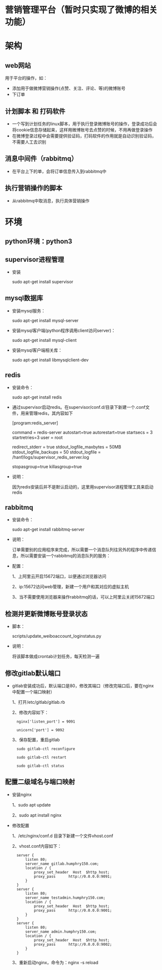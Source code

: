 
# 营销管理平台（暂时只实现了微博的相关功能）

# 架构
## web网站
用于平台的操作，如：
- 添加用于做微博营销操作(点赞、关注、评论、等)的微博账号
- 下订单

## 计划脚本 和 打码软件
- 一个写到计划任务的linux脚本，用于执行登录微博账号的操作，登录成功后会将cookie信息存储起来，这样用微博账号去点赞的时候，不用再做登录操作
- 在微博登录过程中会需要提供验证码，打码软件的作用就是自动识别验证码，不需要人工去识别

## 消息中间件（rabbitmq）
- 在平台上下的单，会将订单信息传入到rabbitmq中

## 执行营销操作的脚本
- 从rabbitmq中取消息，执行具体营销操作



# 环境
## python环境：python3

## supervisor进程管理
- 安装

    sudo apt-get install supervisor

## mysql数据库
- 安装mysql服务：

    sudo apt-get install mysql-server
- 安装mysql客户端(python程序调用client访问server)：
    
    sudo apt-get install mysql-client
    
- 安装mysql客户端相关库：

    sudo apt-get install libmysqlclient-dev

## redis
- 安装命令：

    sudo apt-get install redis

- 通过supervisor启动redis。在supervisor/conf.d/目录下新建一个.conf文件，用来管理redis，其内容如下

    
    [program:redis_server]

    command     = redis-server
    autostart=true
    autorestart=true
    startsecs   = 3
    startretries=3
    user        = root
    
    redirect_stderr         = true
    stdout_logfile_maxbytes = 50MB
    stdout_logfile_backups  = 50
    stdout_logfile          = /hanf/logs/supervisor_redis_server.log
    
    stopasgroup=true
    killasgroup=true


- 说明：

    因为redis安装后并不是默认启动的，这里用supervisor进程管理工具来启动redis


## rabbitmq
- 安装命令：

    sudo apt-get install rabbitmq-server
    
- 说明：
    
    订单需要别的应用程序来完成，所以需要一个消息队列往另外的程序中传递信息，所以需要安装一个rabbitmq的消息队列的服务：
    
- 配置：

    1、上阿里云开启15672端口，以便通过浏览器访问
    
    2、ip:15672访问web管理，新建一个用户和其对应的虚拟主机
    
    3、当不需要使用浏览器来操作rabbitmq的话，可以上阿里云关闭15672端口


## 检测并更新微博账号登录状态
- 脚本：

    scripts/update_weiboaccount_loginstatus.py

- 说明：

    将该脚本做成crontab计划任务，每天检测一遍



## 修改gitlab默认端口

- gitlab安装成功后，默认端口是80，修改其端口（修改完端口后，要在nginx中配置一个端口映射）

    1、打开/etc/gitlab/gitlab.rb
    
    2、修改内容如下：
    
        nginx['listen_port'] = 9091
        
        unicorn['port'] = 9092
        
    3、保存配置，重启gitlab
    
        sudo gitlab-ctl reconfigure
        
        sudo gitlab-ctl restart
        
        sudo gitlab-ctl status
        
        
## 配置二级域名与端口映射
- 安装nginx    

    1、sudo apt update
    
    2、sudo apt install nginx
    
- 修改配置

    1、/etc/nginx/conf.d 目录下新建一个文件vhost.conf
    
    2、vhost.conf内容如下：
    
        server {
            listen 80;
            server_name gitlab.humphry150.com;
            location / { 
                proxy_set_header  Host  $http_host;
                proxy_pass      http://0.0.0.0:9091;
            }   
        }
        server {
            listen 80; 
            server_name testadmin.humphry150.com;
            location / { 
                proxy_set_header  Host  $http_host;
                proxy_pass      http://0.0.0.0:9001;
            }   
        }
        server {
            listen 80; 
            server_name admin.humphry150.com;
            location / { 
                proxy_set_header  Host  $http_host;
                proxy_pass      http://0.0.0.0:9002;
            }   
        }

    3、重新启动nginx，命令为：nginx -s reload
